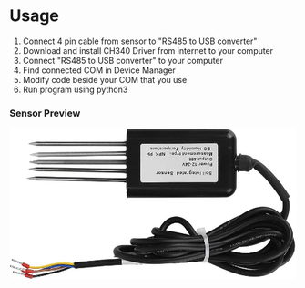 # Usage

1. Connect 4 pin cable from sensor to "RS485 to USB converter"
2. Download and install CH340 Driver from internet to your computer
3. Connect "RS485 to USB converter" to your computer
4. Find connected COM in Device Manager
5. Modify code beside your COM that you use
6. Run program using python3

### Sensor Preview
![image info](NPKSensor.jpg)

